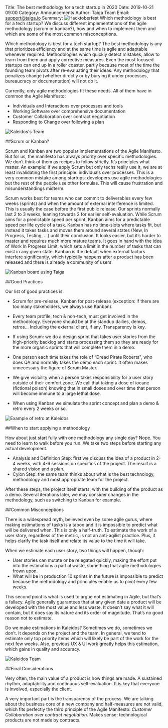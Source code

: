 Title: The best methodology for a tech startup in 2020
Date: 2019-10-21 09:00
Category: Announcements
Author: Taiga Team
Email: support@taiga.io
Summary: ![Hacktoberfest]({filename}/images/2019-10-21_agile_methodologies_tech_startup/userstories_taiga_kaleidos.jpg) Which methodology is best for a tech startup? We discuss different implementations of the agile methodology (scrum or kanban?), how and when to implement them and which are some of the most common misconceptions.

Which methodology is best for a tech startup? The best methodology is any that prioritizes efficiency and at the same time is agile and adaptable whenever required. Methodologies which quickly detect mistakes, allow to learn from them and apply corrective measures. Even the most focused startups can end up in a roller coaster, partly because most of the time the founding team pivots after re-evaluating their ideas. Any methodology that penalizes change (whether directly or by burying it under processes, bureaucracy or documentation) will not do it.

Currently, only agile methodologies fit these needs. All of them have in common the Agile Manifesto:

* Individuals and Interactions over processes and tools
* Working Software over comprehensive documentation
* Customer Collaboration over contract negotiation
* Responding to Change over following a plan

![Kaleidos's Team]({filename}/images/2019-10-21_agile_methodologies_tech_startup/userstories_taiga_kaleidos.jpg)

##Scrum or Kanban?

Scrum and Kanban are two popular implementations of the Agile Manifesto. But for us, the manifesto has always priority over specific methodologies. We don’t think of them as recipes to follow strictly. It’s principles what matter. An example: if we apply Scrum but only techs really use it, we are at least invalidating the first principle: individuals over processes. This is a very common mistake among startups: developers use agile methodologies but the rest of the people use other formulas. This will cause frustration and misunderstandings midterm. 

Scrum works best for teams who can commit to deliverables every few weeks (sprints) and when the amount of external interference is limited. This is usually the case before the first public release. Our sprints normally last 2 to 3 weeks, leaning towards 2 for earlier self-evaluation. While Scrum aims for a predictable speed per sprint, Kanban aims for a predictable speed per life cycle of a task. Kanban has no time-slots where tasks fit, but instead it takes tasks and moves them around several states (New, In Progress, Testing, ...) until their conclusion. It looks easier, but it’s harder to master and requires much more mature teams. It goes in hand with the idea of Work In Progress Limit, which sets a limit in the number of tasks that can exist in any given state. Kanban is the default when external factors interfere significantly, which typically happens after a product has been released and there is already a community of users.


![Kanban board using Taiga]({filename}/images/2019-10-21_agile_methodologies_tech_startup/kanban_taiga.jpg)

##Good Practices

Our list of good practices is:

* Scrum for pre-release, Kanban for post-release (exception: if there are too many stakeholders, we always use Kanban).

* Every team profile, tech & non-tech, must get involved in the methodology. Everyone should be at the standup dailies, demos, retros… Including the external client, if any. Transparency is key.

* If using Scrum: we do a design sprint that takes user stories from the high-priority backlog and starts processing them so they are ready for the more organic sprints that will complete them in a demo.

* One person each time takes the role of “Dread Pirate Roberts", who does QA and normally takes the demo each sprint. It often makes unnecessary the figure of Scrum Master.

* We give visibility when a person takes responsibility for a user story outside of their comfort zone. We call that taking a dose of iocane (fictional poison) knowing that in small doses and over time that person will become immune to a large lethal dose.

* When using Kanban we simulate the sprint concept and plan a demo & retro every 2 weeks or so.


![Example of retro at Kaleidos]({filename}/images/2019-10-21_agile_methodologies_tech_startup/retro_kaleidos_taiga.jpg)

##When to start applying a methodology


How about just start fully with one methodology any single day? Nope. You need to learn to walk before you run. We take two steps before starting any actual development.

* Analysis and Definition Step: first we discuss the idea of a product in 2-4 weeks, with 4-6 sessions on specifics of the project. The result is a shared vision and a plan.
* Cylon Step: the same team thinks about what is the best technology, methodology and most appropriate team for the project.

After these steps, the project itself starts, with the building of the product as a demo. Several iterations later, we may consider changes in the methodology, such as switching to Kanban for example.


##Common Misconceptions

There is a widespread myth, believed even by some agile gurus, where making estimations of tasks is a taboo and it is impossible to predict what will be delivered when. This is only a half-truth. To estimate the work of a user story, regardless of the metric, is not an anti-agilist practice. Plus, it helps clarify the task itself and relate its value to the time it will take.

When we estimate each user story, two things will happen, though:
* User stories can mutate or be relegated quickly, making the effort put into the estimations a partial waste, something that agile methodologies frown upon.
* What will be in production 10 sprints in the future is impossible to predict because the methodology and principles enable us to pivot every few weeks. 

This second point is what is used to argue not estimating in Agile, but that’s a fallacy. Agile generally guarantees that at any given date a product will be developed with the most value and less waste. It doesn’t say what it will contain, but it does say its nature and its order of magnitude. That’s no good reason not to estimate.

Do we make estimations in Kaleidos? Sometimes we do, sometimes we don’t. It depends on the project and the team. In general, we tend to estimate only top priority items which will likely be part of the work for the next few weeks. Also, previous UX & UI work greatly helps this estimation, which gains in quality and accuracy.

![Kaleidos Team]({filename}/images/2019-10-21_agile_methodologies_tech_startup/kaleidos_team.jpg)


##Final Considerations

Very often, the main value of a product is how things are made. A sustained rhythm, adaptability and continuous self-evaluation. It is key that everyone is involved, especially the client.

A very important part is the transparency of the process. We are talking about the business core of a new company and half-measures are not valid, which fits perfectly the third principle of the Agile Manifesto: *Customer Collaboration over contract negotiation*. Makes sense: technological products are not made by contracts.
